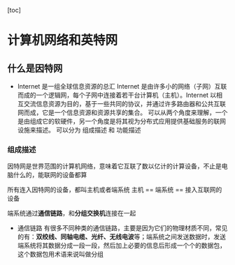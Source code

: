 [toc]

# 计算机网络和英特网

## 什么是因特网

- Internet 是一组全球信息资源的总汇 Internet 是由许多小的网络（子网）互联而成的一个逻辑网，每个子网中连接着若干台计算机（主机）。Internet 以相互交流信息资源为目的，基于一些共同的协议，并通过许多路由器和公共互联网而成，它是一个信息资源和资源共享的集合。
  可以从两个角度来理解，一个是由组成它的软硬件，另一个角度是将其视为分布式应用提供基础服务的联网设施来描述。
  可以分为 组成描述 和 功能描述

### 组成描述

因特网是世界范围的计算机网络，意味着它互联了数以亿计的计算设备，不止是电脑什么的，能联网的设备都算

所有连入因特网的设备，都叫主机或者端系统
主机 == 端系统 == 接入互联网的设备

端系统通过**通信链路**，和**分组交换机**连接在一起

- 通信链路
  有很多不同种类的通信链路，主要是因为它们的物理材质不同，常见的有：**双绞线、同轴电缆、光纤、无线电波**等；端系统之间发送数据时，发送端系统将其数据分成一段一段，然后加上必要的信息后形成一个个的数据包，这个数据包用术语来说叫做分组
